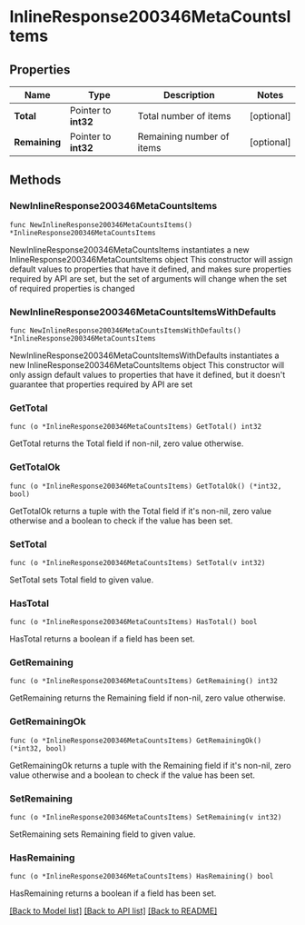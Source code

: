 # InlineResponse200346MetaCountsItems

## Properties

Name | Type | Description | Notes
------------ | ------------- | ------------- | -------------
**Total** | Pointer to **int32** | Total number of items | [optional] 
**Remaining** | Pointer to **int32** | Remaining number of items | [optional] 

## Methods

### NewInlineResponse200346MetaCountsItems

`func NewInlineResponse200346MetaCountsItems() *InlineResponse200346MetaCountsItems`

NewInlineResponse200346MetaCountsItems instantiates a new InlineResponse200346MetaCountsItems object
This constructor will assign default values to properties that have it defined,
and makes sure properties required by API are set, but the set of arguments
will change when the set of required properties is changed

### NewInlineResponse200346MetaCountsItemsWithDefaults

`func NewInlineResponse200346MetaCountsItemsWithDefaults() *InlineResponse200346MetaCountsItems`

NewInlineResponse200346MetaCountsItemsWithDefaults instantiates a new InlineResponse200346MetaCountsItems object
This constructor will only assign default values to properties that have it defined,
but it doesn't guarantee that properties required by API are set

### GetTotal

`func (o *InlineResponse200346MetaCountsItems) GetTotal() int32`

GetTotal returns the Total field if non-nil, zero value otherwise.

### GetTotalOk

`func (o *InlineResponse200346MetaCountsItems) GetTotalOk() (*int32, bool)`

GetTotalOk returns a tuple with the Total field if it's non-nil, zero value otherwise
and a boolean to check if the value has been set.

### SetTotal

`func (o *InlineResponse200346MetaCountsItems) SetTotal(v int32)`

SetTotal sets Total field to given value.

### HasTotal

`func (o *InlineResponse200346MetaCountsItems) HasTotal() bool`

HasTotal returns a boolean if a field has been set.

### GetRemaining

`func (o *InlineResponse200346MetaCountsItems) GetRemaining() int32`

GetRemaining returns the Remaining field if non-nil, zero value otherwise.

### GetRemainingOk

`func (o *InlineResponse200346MetaCountsItems) GetRemainingOk() (*int32, bool)`

GetRemainingOk returns a tuple with the Remaining field if it's non-nil, zero value otherwise
and a boolean to check if the value has been set.

### SetRemaining

`func (o *InlineResponse200346MetaCountsItems) SetRemaining(v int32)`

SetRemaining sets Remaining field to given value.

### HasRemaining

`func (o *InlineResponse200346MetaCountsItems) HasRemaining() bool`

HasRemaining returns a boolean if a field has been set.


[[Back to Model list]](../README.md#documentation-for-models) [[Back to API list]](../README.md#documentation-for-api-endpoints) [[Back to README]](../README.md)


